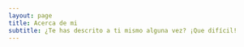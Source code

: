 ```yaml
---
layout: page
title: Acerca de mi
subtitle: ¿Te has descrito a ti mismo alguna vez? ¡Que difícil!
---
```

